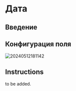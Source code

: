 # Дата

## Введение

## Конфигурация поля

![20240512181142](https://static-docs.nocobase.com/20240512181142.png)

## Instructions

to be added.
